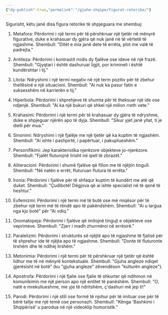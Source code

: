 ```yaml
---
{"dg-publish":true,"permalink":"/gjuhe-shqipe/figurat-retorike/"}
---
```



Sigurisht, këtu janë disa figura retorike të shpjeguara me shembuj:

1. Metafora: Përdorimi i një termi për të përshkruar një tjetër në mënyrë figurative, duke e krahasuar dy gjëra që nuk janë në të vërtetë të ngjashme. Shembull: "Ditët e mia janë dete të errëta, plot me valë të padrejta."
    
2. Antiteza: Përdorimi i kontrastit midis dy fjalëve ose ideve në një frazë. Shembull: "Gjyqtari i është dashuruar ligjit, por krimineli i është kundërshtar i tij."
    
3. Litota: Ndryshimi i një termi negativ në një term pozitiv për të zbehur thellësinë e një situacioni. Shembull: "Ai nuk ka pasur fatin e suksesshëm në karrierën e tij."
    
4. Hiperbola: Përdorimi i shprehjeve të shumta për të theksuar një ide ose ndjenjë. Shembull: "Ai ka një bukuri që shkel një milion rreth vete."
    
5. Krahasimi: Përdorimi i një termi për të krahasuar dy gjëra të ndryshme, duke e shpjeguar njërën apo të dyja. Shembull: "Sikur yjet janë yllat, ti je dielli për mua."
    
6. Sinonimi: Ndryshimi i një fjalëje me një tjetër që ka kuptim të ngjashëm. Shembull: "Ai ishte i pashpirtë, i papërtuar, i pakuptueshëm."
    
7. Personifikimi: Jep karakteristika njerëzore objekteve jo-njerëzore. Shembull: "Fjalët fluturojnë lirisht në qiell të zbrazët."
    
8. Aliteracioni: Përdorimi i shumë fjalëve që fillon me të njëjtin tingull. Shembull: "Në natën e errët, fluturuan flutura të errëta."
    
9. Ironia: Përdorimi i fjalëve për të shfaqur kuptim të kundërt me atë që duket. Shembull: "Çudibotë! Dëgjova që ai ishte specialist në të qenë të heshtur."
    

10. Eufemizmi: Përdorimi i një termi më të butë ose më miqësor për të zbehur një term më të rëndë apo të pakëndshëm. Shembull: "Ai u largua nga kjo botë" për "Ai vdiq."
    
11. Onomatopeja: Përdorimi i fjalëve që imitojnë tingujt e objekteve ose veprimeve. Shembull: "Zjarr i madh zhurmëroi në errësirë."
    
12. Paralelizmi: Përdorimi i strukturës së njëjtë apo të ngjashme të fjalisë për të shprehur ide të njëjta apo të ngjashme. Shembull: "Donte të fluturonte lirshëm dhe të ndihej lirshëm."
    
13. Metonimia: Përdorimi i një termi për të përshkruar një tjetër që është lidhur me të në mënyrë kontekstuale. Shembull: "Gjuha angleze ndiqet gjerësisht në botë" (ku "gjuha angleze" zëvendëson "kulturën angleze").
    
14. Apostrofa: Përdorimi i një fjalie ose fjalie të shkurter që ndihmon në komunikimin me një person apo një entitet të panëshëm. Shembull: "O, natë e mrekullueshme, me yje të ndritshëm, ç'dashuri më jep ti!"
    
15. Parodi: Përdorimi i një stili ose formë të njohur për të imituar ose për të bërë tallje me një temë ose personazh. Shembull: "Kënga 'Bashkimi i Shqipërisë' u parodua në një videoklip humoristik."